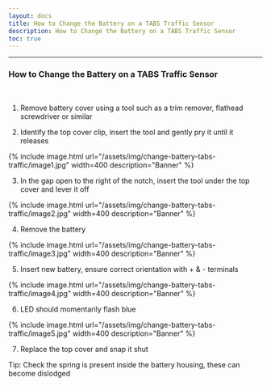 ```yaml
---    
layout: docs    
title: How to Change the Battery on a TABS Traffic Sensor    
description: How to Change the Battery on a TABS Traffic Sensor    
toc: true    
---    
```

---------------------------------------    
### How to Change the Battery on a TABS Traffic Sensor

<br>

1.  Remove battery cover using a tool such as a trim remover, flathead
    screwdriver or similar

2.  Identify the top cover clip, insert the tool and gently pry it until
    it releases

{% include image.html url="/assets/img/change-battery-tabs-traffic/image1.jpg" width=400 description="Banner" %}

3.  In the gap open to the right of the notch, insert the tool under the
    top cover and lever it off

{% include image.html url="/assets/img/change-battery-tabs-traffic/image2.jpg" width=400 description="Banner" %}

4.  Remove the battery

{% include image.html url="/assets/img/change-battery-tabs-traffic/image3.jpg" width=400 description="Banner" %}

5.  Insert new battery, ensure correct orientation with + & - terminals

{% include image.html url="/assets/img/change-battery-tabs-traffic/image4.jpg" width=400 description="Banner" %}

6.  LED should momentarily flash blue

{% include image.html url="/assets/img/change-battery-tabs-traffic/image5.jpg" width=400 description="Banner" %}

7.  Replace the top cover and snap it shut

Tip: Check the spring is present inside the battery housing, these can
become dislodged
